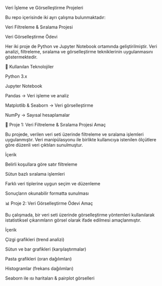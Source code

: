 Veri İşleme ve Görselleştirme Projeleri

Bu repo içerisinde iki ayrı çalışma bulunmaktadır:

Veri Filtreleme & Sıralama Projesi

Veri Görselleştirme Ödevi

Her iki proje de Python ve Jupyter Notebook ortamında geliştirilmiştir. Veri analizi, filtreleme, sıralama ve görselleştirme tekniklerinin uygulanmasını göstermektedir.

🚀 Kullanılan Teknolojiler

Python 3.x

Jupyter Notebook

Pandas → Veri işleme ve analiz

Matplotlib & Seaborn → Veri görselleştirme

NumPy → Sayısal hesaplamalar

📂 Proje 1: Veri Filtreleme & Sıralama Projesi
Amaç

Bu projede, verilen veri seti üzerinde filtreleme ve sıralama işlemleri uygulanmıştır. Veri manipülasyonu ile birlikte kullanıcıya istenilen ölçütlere göre düzenli veri çıktıları sunulmuştur.

İçerik

Belirli koşullara göre satır filtreleme

Sütun bazlı sıralama işlemleri

Farklı veri tiplerine uygun seçim ve düzenleme

Sonuçların okunabilir formatta sunulması

📊 Proje 2: Veri Görselleştirme Ödevi
Amaç

Bu çalışmada, bir veri seti üzerinde görselleştirme yöntemleri kullanılarak istatistiksel çıkarımların görsel olarak ifade edilmesi amaçlanmıştır.

İçerik

Çizgi grafikleri (trend analizi)

Sütun ve bar grafikleri (karşılaştırmalar)

Pasta grafikleri (oran dağılımları)

Histogramlar (frekans dağılımları)

Seaborn ile ısı haritaları & pairplot görselleri
